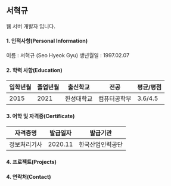 ## 서혁규
웹 서버 개발자 입니다.
#### 1. 인적사항(Personal Information)
이름 : 서혁규 (Seo Hyeok Gyu)
생년월일 : 1997.02.07
#### 2. 학력 사항(Education)
|입학년월|졸업년월|출신학교|전공|평균/평점|
|----|----|-----|------|-----|
|2015|2021|한성대학교|컴퓨터공학부|3.6/4.5|
#### 3. 어학 및 자격증(Certificate)
|자격증명|발급일자|발급기관|
|----|----|-----|
|정보처리기사|2020.11|한국산업인력공단|
#### 4. 프로젝트(Projects)
#### 4. 연락처(Contact)
